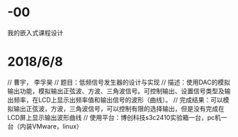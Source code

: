 # -00
我的嵌入式课程设计
# 2018/6/8
// 曹宇， 李孚昊
// 题目：低频信号发生器的设计与实现
// 描述：使用DAC的模拟输出功能，模拟输出正弦波、方波、三角波信号。可控制输出、设置信号类型及输出频率，在LCD上显示出频率值和输出信号的波形（曲线）。
// 完成结果：可以模拟输出正弦波，方波，三角波信号，可以控制有限的选择输出，但是没有完成在LCD屏上显示输出波形曲线
// 使用平台：博创科技s3c2410实验箱一台，pc机一台（内装VMware，linux）
